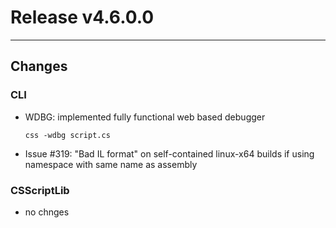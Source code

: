 # Release v4.6.0.0 

---

## Changes

### CLI

- WDBG: implemented fully functional web based debugger
  ```
  css -wdbg script.cs
  ``` 
- Issue #319: "Bad IL format" on self-contained linux-x64 builds if using namespace with same name as assembly


### CSScriptLib

- no chnges





